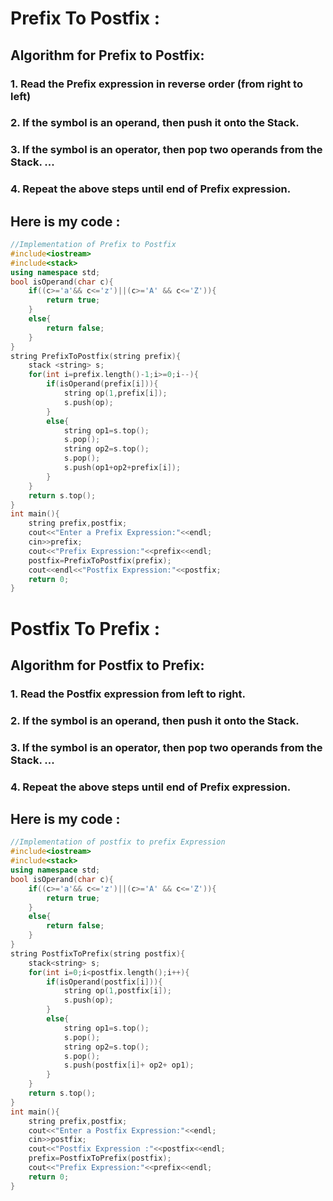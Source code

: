 <h1>Prefix To Postfix :</h1>
<h2>Algorithm for Prefix to Postfix:</h2>
<h3>1. Read the Prefix expression in reverse order (from right to left)</h3>
<h3>2. If the symbol is an operand, then push it onto the Stack.</h3>
<h3>3. If the symbol is an operator, then pop two operands from the Stack. ...</h3>
<h3>4. Repeat the above steps until end of Prefix expression.</h3>
<h2>Here is my code :</h2>

```cpp
//Implementation of Prefix to Postfix
#include<iostream>
#include<stack>
using namespace std;
bool isOperand(char c){
    if((c>='a'&& c<='z')||(c>='A' && c<='Z')){
        return true;
    }
    else{
        return false;
    }
}
string PrefixToPostfix(string prefix){
    stack <string> s;
    for(int i=prefix.length()-1;i>=0;i--){
        if(isOperand(prefix[i])){
            string op(1,prefix[i]);
            s.push(op);
        }
        else{
            string op1=s.top();
            s.pop();
            string op2=s.top();
            s.pop();
            s.push(op1+op2+prefix[i]);
        }
    }
    return s.top();
}
int main(){
    string prefix,postfix;
    cout<<"Enter a Prefix Expression:"<<endl;
    cin>>prefix;
    cout<<"Prefix Expression:"<<prefix<<endl;
    postfix=PrefixToPostfix(prefix);
    cout<<endl<<"Postfix Expression:"<<postfix;
    return 0;
}

```
<h1>Postfix To Prefix :</h1>
<h2>Algorithm for Postfix to Prefix:</h2>
<h3>1. Read the Postfix expression from left to right.</h3>
<h3>2. If the symbol is an operand, then push it onto the Stack.</h3>
<h3>3. If the symbol is an operator, then pop two operands from the Stack. ...</h3>
<h3>4. Repeat the above steps until end of Prefix expression.</h3>
<h2>Here is my code :</h2>

```cpp
//Implementation of postfix to prefix Expression
#include<iostream>
#include<stack>
using namespace std;
bool isOperand(char c){
    if((c>='a'&& c<='z')||(c>='A' && c<='Z')){
        return true;
    }
    else{
        return false;
    }
}
string PostfixToPrefix(string postfix){
    stack<string> s;
    for(int i=0;i<postfix.length();i++){
        if(isOperand(postfix[i])){
            string op(1,postfix[i]);
            s.push(op);
        }
        else{
            string op1=s.top();
            s.pop();
            string op2=s.top();
            s.pop();
            s.push(postfix[i]+ op2+ op1);
        }
    }
    return s.top();
}
int main(){
    string prefix,postfix;
    cout<<"Enter a Postfix Expression:"<<endl;
    cin>>postfix;
    cout<<"Postfix Expression :"<<postfix<<endl;
    prefix=PostfixToPrefix(postfix);
    cout<<"Prefix Expression:"<<prefix<<endl;
    return 0;
}

```